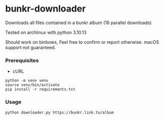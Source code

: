 # bunkr-downloader
Downloads all files contained in a bunkr album (16 parallel downloads)

Tested on archlinux with python 3.10.13

Should work on binbows, Feel free to confirm or report otherwise. macOS support not guaranteed.

### Prerequisites

- cURL

```
python -m venv venv
source venv/bin/activate
pip install -r requirements.txt
```

### Usage

`python downloader.py https://bunkr.link.to/album`